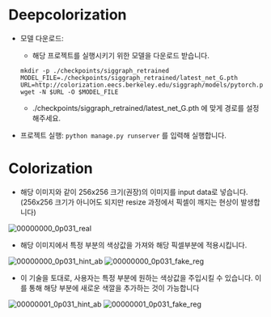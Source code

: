 # Deepcolorization

- 모델 다운로드:
    * 해당 프로젝트를 실행시키기 위한 모델을 다운로드 받습니다.
    ```
    mkdir -p ./checkpoints/siggraph_retrained
    MODEL_FILE=./checkpoints/siggraph_retrained/latest_net_G.pth
    URL=http://colorization.eecs.berkeley.edu/siggraph/models/pytorch.pth
    wget -N $URL -O $MODEL_FILE
    ```
    * ./checkpoints/siggraph_retrained/latest_net_G.pth 에 맞게 경로를 설정해주세요.
    
- 프로젝트 실행:
    ``` python manage.py runserver ```
    를 입력해 실행합니다.

# Colorization

- 해당 이미지와 같이 256x256 크기(권장)의 이미지를 input data로 넣습니다. (256x256 크기가 아니어도 되지만 resize 과정에서 픽셀이 깨지는 현상이 발생합니다)

![00000000_0p031_real](https://user-images.githubusercontent.com/29967386/84729526-df23a380-afce-11ea-8093-42a74fd5528b.png)

- 해당 이미지에서 특정 부분의 색상값을 가져와 해당 픽셀부분에 적용시킵니다.

![00000000_0p031_hint_ab](https://user-images.githubusercontent.com/29967386/84729446-af749b80-afce-11ea-9541-126a7bfbfa8b.png)
![00000000_0p031_fake_reg](https://user-images.githubusercontent.com/29967386/84729470-be5b4e00-afce-11ea-8fae-bd77dd6de507.png)

- 이 기술을 토대로, 사용자는 특정 부분에 원하는 색상값을 주입시킬 수 있습니다. 이를 통해 해당 부분에 새로운 색깔을 추가하는 것이 가능합니다

![00000001_0p031_hint_ab](https://user-images.githubusercontent.com/29967386/84729585-0ed2ab80-afcf-11ea-8586-ddcd71f8beb0.png)
![00000001_0p031_fake_reg](https://user-images.githubusercontent.com/29967386/84729588-109c6f00-afcf-11ea-9a0b-186112dd2484.png)
